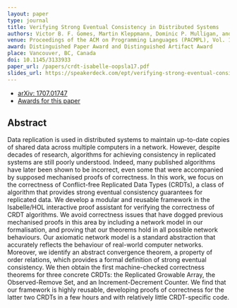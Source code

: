 ```yaml
---
layout: paper
type: journal
title: Verifying Strong Eventual Consistency in Distributed Systems
authors: Victor B. F. Gomes, Martin Kleppmann, Dominic P. Mulligan, and Alastair R. Beresford
venue: Proceedings of the ACM on Programming Languages (PACMPL), Vol. 1, OOPSLA, Article 109
award: Distinguished Paper Award and Distinguished Artifact Award
place: Vancouver, BC, Canada
doi: 10.1145/3133933
paper_url: /papers/crdt-isabelle-oopsla17.pdf
slides_url: https://speakerdeck.com/ept/verifying-strong-eventual-consistency-in-distributed-systems
---
```


* [arXiv: 1707.01747](https://arxiv.org/abs/1707.01747)
* [Awards for this paper](https://2017.splashcon.org/attending/splash-awards)

Abstract
--------

Data replication is used in distributed systems to maintain up-to-date copies of shared data across
multiple computers in a network. However, despite decades of research, algorithms for achieving
consistency in replicated systems are still poorly understood. Indeed, many published algorithms
have later been shown to be incorrect, even some that were accompanied by supposed mechanised proofs
of correctness. In this work, we focus on the correctness of Conflict-free Replicated Data Types
(CRDTs), a class of algorithm that provides strong eventual consistency guarantees for replicated
data. We develop a modular and reusable framework in the Isabelle/HOL interactive proof assistant
for verifying the correctness of CRDT algorithms. We avoid correctness issues that have dogged
previous mechanised proofs in this area by including a network model in our formalisation, and
proving that our theorems hold in all possible network behaviours. Our axiomatic network model is
a standard abstraction that accurately reflects the behaviour of real-world computer networks.
Moreover, we identify an abstract convergence theorem, a property of order relations, which provides
a formal definition of strong eventual consistency. We then obtain the first machine-checked
correctness theorems for three concrete CRDTs: the Replicated Growable Array, the Observed-Remove
Set, and an Increment-Decrement Counter. We find that our framework is highly reusable, developing
proofs of correctness for the latter two CRDTs in a few hours and with relatively little
CRDT-specific code.
